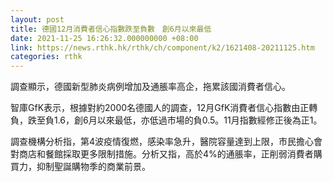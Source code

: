 ```yaml
---
layout: post
title: 德國12月消費者信心指數跌至負數　創6月以來最低
date: 2021-11-25 16:26:32.000000000 +08:00
link: https://news.rthk.hk/rthk/ch/component/k2/1621408-20211125.htm
categories: rthk
---
```


調查顯示，德國新型肺炎病例增加及通脹率高企，拖累該國消費者信心。

智庫GfK表示，根據對約2000名德國人的調查，12月GfK消費者信心指數由正轉負，跌至負1.6，創6月以來最低，亦低過市場的負0.5。11月指數經修正後為正1。

調查機構分析指，第4波疫情復燃，感染率急升，醫院容量達到上限，市民擔心會對商店和餐館採取更多限制措施。分析又指，高於4%的通脹率，正削弱消費者購買力，抑制聖誕購物季的商業前景。
